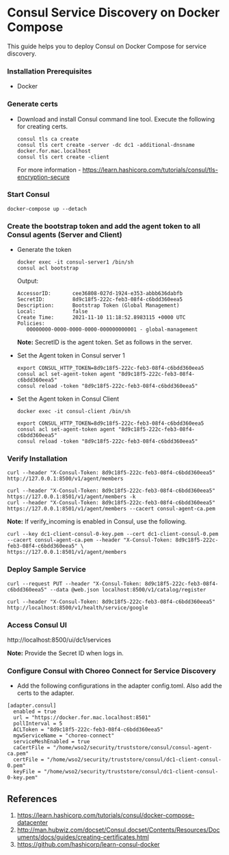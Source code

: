 # Consul Service Discovery on Docker Compose

This guide helps you to deploy Consul on Docker Compose for service discovery.

### Installation Prerequisites

- Docker

### Generate certs 

- Download and install Consul command line tool. Execute the following for creating certs.

   ```
   consul tls ca create
   consul tls cert create -server -dc dc1 -additional-dnsname docker.for.mac.localhost
   consul tls cert create -client 
   ```
   For more information - https://learn.hashicorp.com/tutorials/consul/tls-encryption-secure

### Start Consul

```
docker-compose up --detach
```

### Create the bootstrap token and add the agent token to all Consul agents (Server and Client)

- Generate the token
   ```
   docker exec -it consul-server1 /bin/sh
   consul acl bootstrap
   ```

   Output:
   ```
   AccessorID:       cee36808-027d-1924-e353-abbb636dabfb
   SecretID:         8d9c18f5-222c-feb3-08f4-c6bdd360eea5
   Description:      Bootstrap Token (Global Management)
   Local:            false
   Create Time:      2021-11-10 11:18:52.8983115 +0000 UTC
   Policies:
      00000000-0000-0000-0000-000000000001 - global-management
   ```

   **Note:** SecretID is the agent token. Set as follows in the server.

- Set the Agent token in Consul server 1

   ```
   export CONSUL_HTTP_TOKEN=8d9c18f5-222c-feb3-08f4-c6bdd360eea5
   consul acl set-agent-token agent "8d9c18f5-222c-feb3-08f4-c6bdd360eea5"
   consul reload -token "8d9c18f5-222c-feb3-08f4-c6bdd360eea5"
   ```

- Set the Agent token in Consul Client

   ```
   docker exec -it consul-client /bin/sh

   export CONSUL_HTTP_TOKEN=8d9c18f5-222c-feb3-08f4-c6bdd360eea5
   consul acl set-agent-token agent "8d9c18f5-222c-feb3-08f4-c6bdd360eea5"
   consul reload -token "8d9c18f5-222c-feb3-08f4-c6bdd360eea5"
   ```

### Verify Installation 

```
curl --header "X-Consul-Token: 8d9c18f5-222c-feb3-08f4-c6bdd360eea5" http://127.0.0.1:8500/v1/agent/members

curl --header "X-Consul-Token: 8d9c18f5-222c-feb3-08f4-c6bdd360eea5" https://127.0.0.1:8501/v1/agent/members -k
curl --header "X-Consul-Token: 8d9c18f5-222c-feb3-08f4-c6bdd360eea5" https://127.0.0.1:8501/v1/agent/members --cacert consul-agent-ca.pem
```

**Note:** If verify_incoming is enabled in Consul, use the following.

```
curl --key dc1-client-consul-0-key.pem --cert dc1-client-consul-0.pem --cacert consul-agent-ca.pem --header "X-Consul-Token: 8d9c18f5-222c-feb3-08f4-c6bdd360eea5" \
https://127.0.0.1:8501/v1/agent/members
```

### Deploy Sample Service

```
curl --request PUT --header "X-Consul-Token: 8d9c18f5-222c-feb3-08f4-c6bdd360eea5" --data @web.json localhost:8500/v1/catalog/register

curl --header "X-Consul-Token: 8d9c18f5-222c-feb3-08f4-c6bdd360eea5" http://localhost:8500/v1/health/service/google
```

### Access Consul UI

http://localhost:8500/ui/dc1/services

**Note:** Provide the Secret ID when logs in.


### Configure Consul with Choreo Connect for Service Discovery

- Add the following configurations in the adapter config.toml. Also add the certs to the adapter.

```
[adapter.consul]
  enabled = true
  url = "https://docker.for.mac.localhost:8501"
  pollInterval = 5
  ACLToken = "8d9c18f5-222c-feb3-08f4-c6bdd360eea5"
  mgwServiceName = "choreo-connect"
  serviceMeshEnabled = true
  caCertFile = "/home/wso2/security/truststore/consul/consul-agent-ca.pem"
  certFile = "/home/wso2/security/truststore/consul/dc1-client-consul-0.pem"
  keyFile = "/home/wso2/security/truststore/consul/dc1-client-consul-0-key.pem"
```



## References 

1. https://learn.hashicorp.com/tutorials/consul/docker-compose-datacenter
2. http://man.hubwiz.com/docset/Consul.docset/Contents/Resources/Documents/docs/guides/creating-certificates.html
3. https://github.com/hashicorp/learn-consul-docker